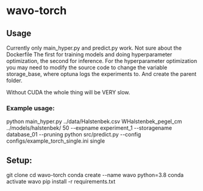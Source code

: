 # wavo-torch

## Usage

Currently only main_hyper.py and predict.py work. Not sure about the Dockerfile
The first for training models and doing hyperparameter optimization, the second for inference.
For the hyperparameter optimization you may need to modify the source code to change the variable storage_base, where optuna logs the experiments to. And create the parent folder.

Without CUDA the whole thing will be VERY slow.

### Example usage:
python main_hyper.py ../data/Halstenbek.csv WHalstenbek_pegel_cm ../models/halstenbek/ 50 --expname experiment_1 --storagename database_01 --pruning
python src/predict.py --config configs/example_torch_single.ini single


## Setup:
git clone 
cd wavo-torch
conda create --name wavo python=3.8
conda activate wavo
pip install -r requirements.txt
